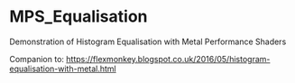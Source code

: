 # MPS_Equalisation
Demonstration of Histogram Equalisation with Metal Performance Shaders

Companion to: https://flexmonkey.blogspot.co.uk/2016/05/histogram-equalisation-with-metal.html
